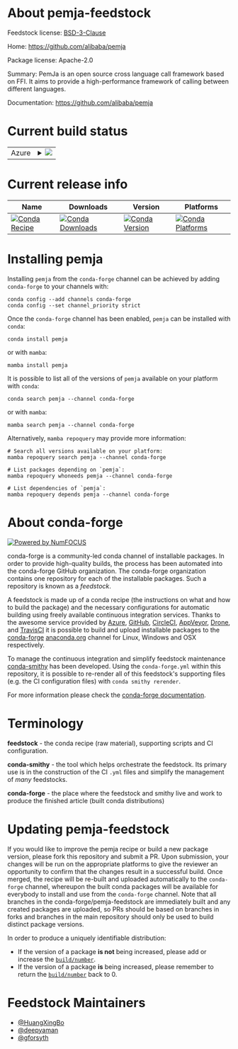 About pemja-feedstock
=====================

Feedstock license: [BSD-3-Clause](https://github.com/conda-forge/pemja-feedstock/blob/main/LICENSE.txt)

Home: https://github.com/alibaba/pemja

Package license: Apache-2.0

Summary: PemJa is an open source cross language call framework based on FFI. It aims to provide a high-performance framework of calling between different languages.

Documentation: https://github.com/alibaba/pemja

Current build status
====================


<table>
    
  <tr>
    <td>Azure</td>
    <td>
      <details>
        <summary>
          <a href="https://dev.azure.com/conda-forge/feedstock-builds/_build/latest?definitionId=21043&branchName=main">
            <img src="https://dev.azure.com/conda-forge/feedstock-builds/_apis/build/status/pemja-feedstock?branchName=main">
          </a>
        </summary>
        <table>
          <thead><tr><th>Variant</th><th>Status</th></tr></thead>
          <tbody><tr>
              <td>linux_64_python3.10.____cpython</td>
              <td>
                <a href="https://dev.azure.com/conda-forge/feedstock-builds/_build/latest?definitionId=21043&branchName=main">
                  <img src="https://dev.azure.com/conda-forge/feedstock-builds/_apis/build/status/pemja-feedstock?branchName=main&jobName=linux&configuration=linux%20linux_64_python3.10.____cpython" alt="variant">
                </a>
              </td>
            </tr><tr>
              <td>linux_64_python3.11.____cpython</td>
              <td>
                <a href="https://dev.azure.com/conda-forge/feedstock-builds/_build/latest?definitionId=21043&branchName=main">
                  <img src="https://dev.azure.com/conda-forge/feedstock-builds/_apis/build/status/pemja-feedstock?branchName=main&jobName=linux&configuration=linux%20linux_64_python3.11.____cpython" alt="variant">
                </a>
              </td>
            </tr><tr>
              <td>linux_64_python3.12.____cpython</td>
              <td>
                <a href="https://dev.azure.com/conda-forge/feedstock-builds/_build/latest?definitionId=21043&branchName=main">
                  <img src="https://dev.azure.com/conda-forge/feedstock-builds/_apis/build/status/pemja-feedstock?branchName=main&jobName=linux&configuration=linux%20linux_64_python3.12.____cpython" alt="variant">
                </a>
              </td>
            </tr><tr>
              <td>linux_64_python3.13.____cp313</td>
              <td>
                <a href="https://dev.azure.com/conda-forge/feedstock-builds/_build/latest?definitionId=21043&branchName=main">
                  <img src="https://dev.azure.com/conda-forge/feedstock-builds/_apis/build/status/pemja-feedstock?branchName=main&jobName=linux&configuration=linux%20linux_64_python3.13.____cp313" alt="variant">
                </a>
              </td>
            </tr><tr>
              <td>linux_64_python3.9.____cpython</td>
              <td>
                <a href="https://dev.azure.com/conda-forge/feedstock-builds/_build/latest?definitionId=21043&branchName=main">
                  <img src="https://dev.azure.com/conda-forge/feedstock-builds/_apis/build/status/pemja-feedstock?branchName=main&jobName=linux&configuration=linux%20linux_64_python3.9.____cpython" alt="variant">
                </a>
              </td>
            </tr><tr>
              <td>osx_64_python3.10.____cpython</td>
              <td>
                <a href="https://dev.azure.com/conda-forge/feedstock-builds/_build/latest?definitionId=21043&branchName=main">
                  <img src="https://dev.azure.com/conda-forge/feedstock-builds/_apis/build/status/pemja-feedstock?branchName=main&jobName=osx&configuration=osx%20osx_64_python3.10.____cpython" alt="variant">
                </a>
              </td>
            </tr><tr>
              <td>osx_64_python3.11.____cpython</td>
              <td>
                <a href="https://dev.azure.com/conda-forge/feedstock-builds/_build/latest?definitionId=21043&branchName=main">
                  <img src="https://dev.azure.com/conda-forge/feedstock-builds/_apis/build/status/pemja-feedstock?branchName=main&jobName=osx&configuration=osx%20osx_64_python3.11.____cpython" alt="variant">
                </a>
              </td>
            </tr><tr>
              <td>osx_64_python3.12.____cpython</td>
              <td>
                <a href="https://dev.azure.com/conda-forge/feedstock-builds/_build/latest?definitionId=21043&branchName=main">
                  <img src="https://dev.azure.com/conda-forge/feedstock-builds/_apis/build/status/pemja-feedstock?branchName=main&jobName=osx&configuration=osx%20osx_64_python3.12.____cpython" alt="variant">
                </a>
              </td>
            </tr><tr>
              <td>osx_64_python3.13.____cp313</td>
              <td>
                <a href="https://dev.azure.com/conda-forge/feedstock-builds/_build/latest?definitionId=21043&branchName=main">
                  <img src="https://dev.azure.com/conda-forge/feedstock-builds/_apis/build/status/pemja-feedstock?branchName=main&jobName=osx&configuration=osx%20osx_64_python3.13.____cp313" alt="variant">
                </a>
              </td>
            </tr><tr>
              <td>osx_64_python3.9.____cpython</td>
              <td>
                <a href="https://dev.azure.com/conda-forge/feedstock-builds/_build/latest?definitionId=21043&branchName=main">
                  <img src="https://dev.azure.com/conda-forge/feedstock-builds/_apis/build/status/pemja-feedstock?branchName=main&jobName=osx&configuration=osx%20osx_64_python3.9.____cpython" alt="variant">
                </a>
              </td>
            </tr>
          </tbody>
        </table>
      </details>
    </td>
  </tr>
</table>

Current release info
====================

| Name | Downloads | Version | Platforms |
| --- | --- | --- | --- |
| [![Conda Recipe](https://img.shields.io/badge/recipe-pemja-green.svg)](https://anaconda.org/conda-forge/pemja) | [![Conda Downloads](https://img.shields.io/conda/dn/conda-forge/pemja.svg)](https://anaconda.org/conda-forge/pemja) | [![Conda Version](https://img.shields.io/conda/vn/conda-forge/pemja.svg)](https://anaconda.org/conda-forge/pemja) | [![Conda Platforms](https://img.shields.io/conda/pn/conda-forge/pemja.svg)](https://anaconda.org/conda-forge/pemja) |

Installing pemja
================

Installing `pemja` from the `conda-forge` channel can be achieved by adding `conda-forge` to your channels with:

```
conda config --add channels conda-forge
conda config --set channel_priority strict
```

Once the `conda-forge` channel has been enabled, `pemja` can be installed with `conda`:

```
conda install pemja
```

or with `mamba`:

```
mamba install pemja
```

It is possible to list all of the versions of `pemja` available on your platform with `conda`:

```
conda search pemja --channel conda-forge
```

or with `mamba`:

```
mamba search pemja --channel conda-forge
```

Alternatively, `mamba repoquery` may provide more information:

```
# Search all versions available on your platform:
mamba repoquery search pemja --channel conda-forge

# List packages depending on `pemja`:
mamba repoquery whoneeds pemja --channel conda-forge

# List dependencies of `pemja`:
mamba repoquery depends pemja --channel conda-forge
```


About conda-forge
=================

[![Powered by
NumFOCUS](https://img.shields.io/badge/powered%20by-NumFOCUS-orange.svg?style=flat&colorA=E1523D&colorB=007D8A)](https://numfocus.org)

conda-forge is a community-led conda channel of installable packages.
In order to provide high-quality builds, the process has been automated into the
conda-forge GitHub organization. The conda-forge organization contains one repository
for each of the installable packages. Such a repository is known as a *feedstock*.

A feedstock is made up of a conda recipe (the instructions on what and how to build
the package) and the necessary configurations for automatic building using freely
available continuous integration services. Thanks to the awesome service provided by
[Azure](https://azure.microsoft.com/en-us/services/devops/), [GitHub](https://github.com/),
[CircleCI](https://circleci.com/), [AppVeyor](https://www.appveyor.com/),
[Drone](https://cloud.drone.io/welcome), and [TravisCI](https://travis-ci.com/)
it is possible to build and upload installable packages to the
[conda-forge](https://anaconda.org/conda-forge) [anaconda.org](https://anaconda.org/)
channel for Linux, Windows and OSX respectively.

To manage the continuous integration and simplify feedstock maintenance
[conda-smithy](https://github.com/conda-forge/conda-smithy) has been developed.
Using the ``conda-forge.yml`` within this repository, it is possible to re-render all of
this feedstock's supporting files (e.g. the CI configuration files) with ``conda smithy rerender``.

For more information please check the [conda-forge documentation](https://conda-forge.org/docs/).

Terminology
===========

**feedstock** - the conda recipe (raw material), supporting scripts and CI configuration.

**conda-smithy** - the tool which helps orchestrate the feedstock.
                   Its primary use is in the construction of the CI ``.yml`` files
                   and simplify the management of *many* feedstocks.

**conda-forge** - the place where the feedstock and smithy live and work to
                  produce the finished article (built conda distributions)


Updating pemja-feedstock
========================

If you would like to improve the pemja recipe or build a new
package version, please fork this repository and submit a PR. Upon submission,
your changes will be run on the appropriate platforms to give the reviewer an
opportunity to confirm that the changes result in a successful build. Once
merged, the recipe will be re-built and uploaded automatically to the
`conda-forge` channel, whereupon the built conda packages will be available for
everybody to install and use from the `conda-forge` channel.
Note that all branches in the conda-forge/pemja-feedstock are
immediately built and any created packages are uploaded, so PRs should be based
on branches in forks and branches in the main repository should only be used to
build distinct package versions.

In order to produce a uniquely identifiable distribution:
 * If the version of a package **is not** being increased, please add or increase
   the [``build/number``](https://docs.conda.io/projects/conda-build/en/latest/resources/define-metadata.html#build-number-and-string).
 * If the version of a package **is** being increased, please remember to return
   the [``build/number``](https://docs.conda.io/projects/conda-build/en/latest/resources/define-metadata.html#build-number-and-string)
   back to 0.

Feedstock Maintainers
=====================

* [@HuangXingBo](https://github.com/HuangXingBo/)
* [@deepyaman](https://github.com/deepyaman/)
* [@gforsyth](https://github.com/gforsyth/)

